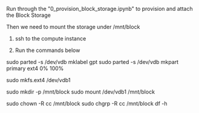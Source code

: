 Run through the "0_provision_block_storage.ipynb" to provision and attach the Block Storage

Then we need to mount the storage under /mnt/block

1. ssh to the compute instance

2. Run the commands below

sudo parted -s /dev/vdb mklabel gpt
sudo parted -s /dev/vdb mkpart primary ext4 0% 100%

sudo mkfs.ext4 /dev/vdb1

sudo mkdir -p /mnt/block
sudo mount /dev/vdb1 /mnt/block

sudo chown -R cc /mnt/block
sudo chgrp -R cc /mnt/block
df -h
